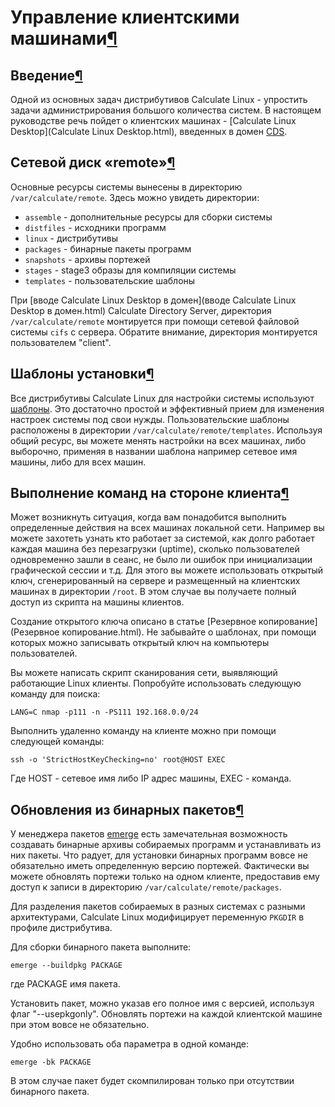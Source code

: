 # Управление клиентскими машинами[¶](#Управление-клиентскими-машинами)

## Введение[¶](#Введение)

Одной из основных задач дистрибутивов Calculate Linux - упростить задачи администрирования большого количества систем. В настоящем руководстве речь пойдет о клиентских машинах - [Calculate Linux Desktop](Calculate Linux Desktop.html), введенных в домен [CDS](.html).

## Сетевой диск «remote»[¶](#Сетевой-диск-«remote»)
Основные ресурсы системы вынесены в директорию `/var/calculate/remote`. Здесь можно увидеть директории:

* `assemble` - дополнительные ресурсы для сборки системы
* `distfiles` - исходники программ
* `linux` - дистрибутивы
* `packages` - бинарные пакеты программ
* `snapshots` - архивы портежей
* `stages` - stage3 образы для компиляции системы
* `templates` - пользовательские шаблоны

При [вводе Calculate Linux Desktop в домен](вводе Calculate Linux Desktop в домен.html) Calculate Directory Server, директория `/var/calculate/remote` монтируется при помощи сетевой файловой системы `cifs` с сервера. Обратите внимание, директория монтируется пользователем "client".

## Шаблоны установки[¶](#Шаблоны-установки)

Все дистрибутивы Calculate Linux для настройки системы используют [шаблоны](шаблоны.html). Это достаточно простой и эффективный прием для изменения настроек системы под свои нужды. Пользовательские шаблоны расположены в директории `/var/calculate/remote/templates`. Используя общий ресурс, вы можете менять настройки на всех машинах, либо выборочно, применяя в названии шаблона например сетевое имя машины, либо для всех машин.

## Выполнение команд на стороне клиента[¶](#Выполнение-команд-на-стороне-клиента)

Может возникнуть ситуация, когда вам понадобится выполнить определенные действия на всех машинах локальной сети. Например вы можете захотеть узнать кто работает за системой, как долго работает каждая машина без перезагрузки (uptime), сколько пользователей одновременно зашли в сеанс, не было ли ошибок при инициализации графической сессии и т.д. Для этого вы можете использовать открытый ключ, сгенерированный на сервере и размещенный на клиентских машинах в директории `/root`. В этом случае вы получаете полный доступ из скрипта на машины клиентов.

Создание открытого ключа описано в статье [Резервное копирование](Резервное копирование.html). Не забывайте о шаблонах, при помощи которых можно записывать открытый ключ на компьютеры пользователей.

Вы можете написать скрипт сканирования сети, выявляющий работающие Linux клиенты. Попробуйте использовать следующую команду для поиска:  

    
    LANG=C nmap -p111 -n -PS111 192.168.0.0/24
    

Выполнить удаленно команду на клиенте можно при помощи следующей команды:  

    
    ssh -o 'StrictHostKeyChecking=no' root@HOST EXEC
    

Где HOST - сетевое имя либо IP адрес машины, EXEC - команда.

## Обновления из бинарных пакетов[¶](#Обновления-из-бинарных-пакетов)

У менеджера пакетов [emerge](.html) есть замечательная возможность создавать бинарные архивы собираемых программ и устанавливать из них пакеты. Что радует, для установки бинарных программ вовсе не обязательно иметь определенную версию портежей. Фактически вы можете обновлять портежи только на одном клиенте, предоставив ему доступ к записи в директорию `/var/calculate/remote/packages`.

Для разделения пакетов собираемых в разных системах с разными архитектурами, Calculate Linux модифицирует переменную `PKGDIR` в профиле дистрибутива.

Для сборки бинарного пакета выполните:  

    
    emerge --buildpkg PACKAGE
    

  
где PACKAGE имя пакета.

Установить пакет, можно указав его полное имя с версией, используя флаг "--usepkgonly". Обновлять портежи на каждой клиентской машине при этом вовсе не обязательно.

Удобно использовать оба параметра в одной команде:  

    
    emerge -bk PACKAGE
    

В этом случае пакет будет скомпилирован только при отсутствии бинарного пакета.